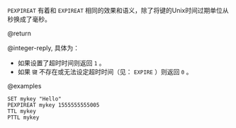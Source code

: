 `PEXPIREAT` 有着和 `EXPIREAT` 相同的效果和语义，除了将键的Unix时间过期单位从秒换成了毫秒。

@return

@integer-reply, 具体为：

* 如果设置了超时时间则返回 `1` 。
* 如果 `键` 不存在或无法设定超时时间（见： `EXPIRE` ）则返回 `0` 。

@examples

```cli
SET mykey "Hello"
PEXPIREAT mykey 1555555555005
TTL mykey
PTTL mykey
```
